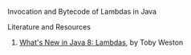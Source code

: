 Invocation and Bytecode of Lambdas in Java

Literature and Resources

1.  [What's New in Java 8:
    Lambdas](https://learning.oreilly.com/library/view/whats-new-in/9781788627245/),
    by Toby Weston
